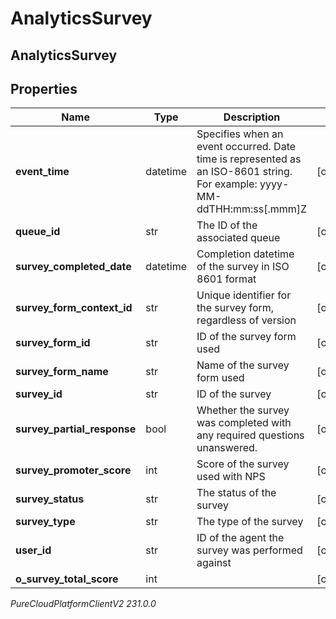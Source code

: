 # AnalyticsSurvey

## AnalyticsSurvey

## Properties

|Name | Type | Description | Notes|
|------------ | ------------- | ------------- | -------------|
| **event_time** | datetime | Specifies when an event occurred. Date time is represented as an ISO-8601 string. For example: yyyy-MM-ddTHH:mm:ss[.mmm]Z | [optional] |
| **queue_id** | str | The ID of the associated queue | [optional] |
| **survey_completed_date** | datetime | Completion datetime of the survey in ISO 8601 format | [optional] |
| **survey_form_context_id** | str | Unique identifier for the survey form, regardless of version | [optional] |
| **survey_form_id** | str | ID of the survey form used | [optional] |
| **survey_form_name** | str | Name of the survey form used | [optional] |
| **survey_id** | str | ID of the survey | [optional] |
| **survey_partial_response** | bool | Whether the survey was completed with any required questions unanswered. | [optional] |
| **survey_promoter_score** | int | Score of the survey used with NPS | [optional] |
| **survey_status** | str | The status of the survey | [optional] |
| **survey_type** | str | The type of the survey | [optional] |
| **user_id** | str | ID of the agent the survey was performed against | [optional] |
| **o_survey_total_score** | int |  | [optional] |



_PureCloudPlatformClientV2 231.0.0_
